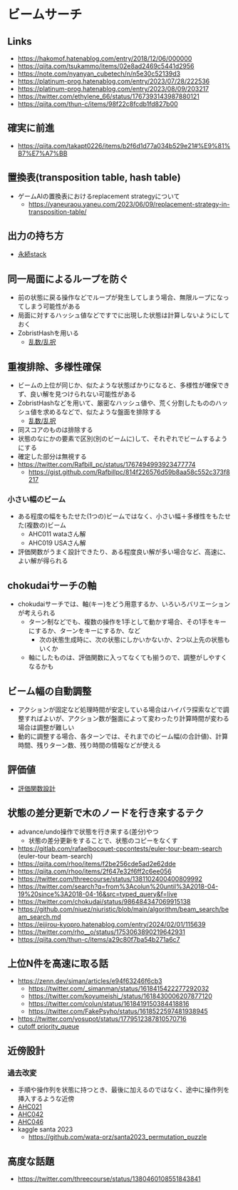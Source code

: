 # ビームサーチ

## Links

- https://hakomof.hatenablog.com/entry/2018/12/06/000000
- https://qiita.com/tsukammo/items/02e8ad2469c5441d2956
- https://note.com/nyanyan_cubetech/n/n5e30c52139d3
- https://platinum-prog.hatenablog.com/entry/2023/07/28/222536
- https://platinum-prog.hatenablog.com/entry/2023/08/09/203217
- https://twitter.com/ethylene_66/status/1767393143987880121
- https://qiita.com/thun-c/items/98f22c8fcdb1fd827b00

## 確実に前進

- https://qiita.com/takapt0226/items/b2f6d1d77a034b529e21#%E9%81%B7%E7%A7%BB

## 置換表(transposition table, hash table)

- ゲームAIの置換表におけるreplacement strategyについて
  - https://yaneuraou.yaneu.com/2023/06/09/replacement-strategy-in-transposition-table/

## 出力の持ち方

- [永続stack](./persistent_stack.md)

## 同一局面によるループを防ぐ

- 前の状態に戻る操作などでループが発生してしまう場合、無限ループになってしまう可能性がある
- 局面に対するハッシュ値などですでに出現した状態は計算しないようにしておく
- ZobristHashを用いる
  - [乱数/乱択](./random.md)

## 重複排除、多様性確保

- ビームの上位が同じか、似たような状態ばかりになると、多様性が確保できず、良い解を見つけられない可能性がある
- ZobristHashなどを用いて、厳密なハッシュ値や、荒く分割したもののハッシュ値を求めるなどで、似たような盤面を排除する
  - [乱数/乱択](./random.md)
- 同スコアのものは排除する
- 状態のなにかの要素で区別(別のビームに)して、それぞれでビームするようにする
- 確定した部分は無視する
- https://twitter.com/Rafbill_pc/status/1767494993923477774
  - https://gist.github.com/Rafbillpc/814f226576d59b8aa58c552c373f8217

### 小さい幅のビーム

- ある程度の幅をもたせた(1つの)ビームではなく、小さい幅＋多様性をもたせた(複数の)ビーム
  - AHC011 wataさん解
  - AHC019 USAさん解
- 評価関数がうまく設計できたり、ある程度良い解が多い場合など、高速に、よい解が得られる

## chokudaiサーチの軸

- chokudaiサーチでは、軸(キー)をどう用意するか、いろいろバリエーションが考えられる
  - ターン制などでも、複数の操作を1手として動かす場合、その1手をキーにするか、ターンをキーにするか、など
    - 次の状態生成時に、次の状態にしかいかないか、2つ以上先の状態もいくか
  - 軸にしたものは、評価関数に入ってなくても揃うので、調整がしやすくなるかも

## ビーム幅の自動調整

- アクションが固定など処理時間が安定している場合はハイパラ探索などで調整すればよいが、アクション数が盤面によって変わったり計算時間が変わる場合は調整が難しい
- 動的に調整する場合、各ターンでは、それまでのビーム幅(の合計値)、計算時間、残りターン数、残り時間の情報などが使える

## 評価値

- [評価関数設計](./eval_function.md)

## 状態の差分更新で木のノードを行き来するテク

- advance/undo操作で状態を行き来する(差分)やつ
  - 状態の差分更新をすることで、状態のコピーをなくす
- https://gitlab.com/rafaelbocquet-cpcontests/euler-tour-beam-search (euler-tour beam-search)
- https://qiita.com/rhoo/items/f2be256cde5ad2e62dde
- https://qiita.com/rhoo/items/2f647e32f6ff2c6ee056
- https://twitter.com/threecourse/status/1381102400400809992
- https://twitter.com/search?q=from%3Acolun%20until%3A2018-04-19%20since%3A2018-04-16&src=typed_query&f=live
- https://twitter.com/chokudai/status/986484347069915138
- https://github.com/niuez/niuristic/blob/main/algorithm/beam_search/beam_search.md
- https://eijirou-kyopro.hatenablog.com/entry/2024/02/01/115639
- https://twitter.com/rho__o/status/1753063890219642931
- https://qiita.com/thun-c/items/a29c80f7ba54b271a6c7

## 上位N件を高速に取る話

- https://zenn.dev/siman/articles/e94f63246f6cb3
  - https://twitter.com/_simanman/status/1618415422277292032
  - https://twitter.com/koyumeishi_/status/1618430006207877120
  - https://twitter.com/colun/status/1618419150384418816
  - https://twitter.com/FakePsyho/status/1618522597481938945
- https://twitter.com/yosupot/status/1779512387810570716
- [cutoff priority_queue](./cutoff_priority_queue.md)

## 近傍設計

### 過去改変

- 手順や操作列を状態に持つとき、最後に加えるのではなく、途中に操作列を挿入するような近傍
- [AHC021](../ContestMemo/ahc021.md)
- [AHC042](../ContestMemo/ahc042.md)
- [AHC046](../ContestMemo/ahc046.md)
- kaggle santa 2023
  - https://github.com/wata-orz/santa2023_permutation_puzzle

## 高度な話題

- https://twitter.com/threecourse/status/1380460108551843841

